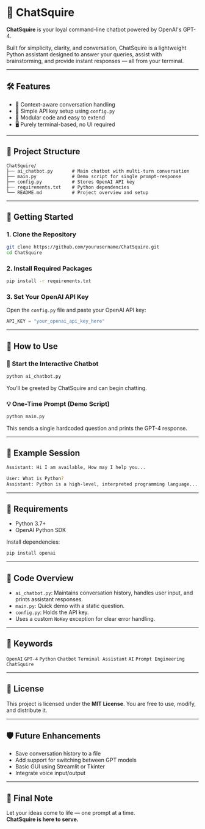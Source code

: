 # 🤖 ChatSquire

**ChatSquire** is your loyal command-line chatbot powered by OpenAI's GPT-4.

Built for simplicity, clarity, and conversation, ChatSquire is a lightweight Python assistant designed to answer your queries, assist with brainstorming, and provide instant responses — all from your terminal.

---

## 🛠️ Features

- 💬 Context-aware conversation handling
- 🔐 Simple API key setup using `config.py`
- 🧩 Modular code and easy to extend
- 🖥️ Purely terminal-based, no UI required

---

## 📂 Project Structure

```
ChatSquire/
├── ai_chatbot.py       # Main chatbot with multi-turn conversation
├── main.py             # Demo script for single prompt-response
├── config.py           # Stores OpenAI API key
├── requirements.txt    # Python dependencies
└── README.md           # Project overview and setup
```

---

## 🚀 Getting Started

### 1. Clone the Repository

```bash
git clone https://github.com/yourusername/ChatSquire.git
cd ChatSquire
```

### 2. Install Required Packages

```bash
pip install -r requirements.txt
```

### 3. Set Your OpenAI API Key

Open the `config.py` file and paste your OpenAI API key:

```python
API_KEY = "your_openai_api_key_here"
```

---

## 🧠 How to Use

### 🔁 Start the Interactive Chatbot

```bash
python ai_chatbot.py
```

You’ll be greeted by ChatSquire and can begin chatting.

### 💡 One-Time Prompt (Demo Script)

```bash
python main.py
```

This sends a single hardcoded question and prints the GPT-4 response.

---

## 📌 Example Session

```bash
Assistant: Hi I am available, How may I help you...

User: What is Python?
Assistant: Python is a high-level, interpreted programming language...
```

---

## 🧾 Requirements

- Python 3.7+
- OpenAI Python SDK

Install dependencies:

```bash
pip install openai
```

---

## 📄 Code Overview

- `ai_chatbot.py`: Maintains conversation history, handles user input, and prints assistant responses.
- `main.py`: Quick demo with a static question.
- `config.py`: Holds the API key.
- Uses a custom `NoKey` exception for clear error handling.

---

## 📝 Keywords

`OpenAI` `GPT-4` `Python` `Chatbot` `Terminal Assistant` `AI` `Prompt Engineering` `ChatSquire`

---

## 📃 License

This project is licensed under the **MIT License**. You are free to use, modify, and distribute it.

---

## 🛡️ Future Enhancements

- Save conversation history to a file
- Add support for switching between GPT models
- Basic GUI using Streamlit or Tkinter
- Integrate voice input/output

---

## 💬 Final Note

Let your ideas come to life — one prompt at a time.  
**ChatSquire is here to serve.**
